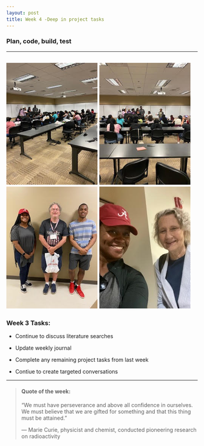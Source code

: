 ```yaml
---
layout: post
title: Week 4 -Deep in project tasks
---
```


### Plan, code, build, test

----

![uapwkfour1](/images/uapwkfour1.jpg) ![uapwkfour2](/images/uapwkfour2.jpg) ![uapwkfour3](/images/uapwkfour3.jpg) ![uapwkfour4](/images/uapwkfour4.jpg) 
----

### Week 3 Tasks:

- Continue to discuss literature searches

- Update weekly journal  

- Complete any remaining project tasks from last week

- Contiue to create targeted conversations

----

> #### Quote of the week:
> “We must have perseverance and above all confidence in ourselves. We must believe that we are gifted for something and that this thing must be attained.”
>
> — Marie Curie, physicist and chemist, conducted pioneering research on radioactivity


